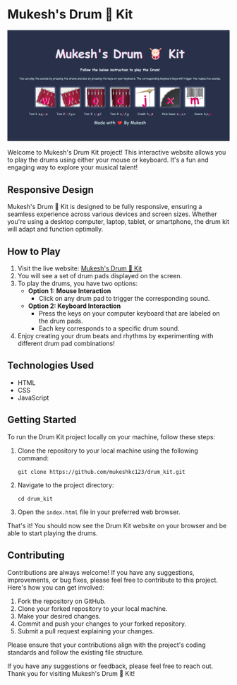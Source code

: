 # Mukesh's Drum 🥁 Kit

![Drum Kit](drum-kit.png)

Welcome to Mukesh's Drum Kit project! This interactive website allows you to play the drums using either your mouse or keyboard. It's a fun and engaging way to explore your musical talent!

## Responsive Design

Mukesh's Drum 🥁 Kit is designed to be fully responsive, ensuring a seamless experience across various devices and screen sizes. Whether you're using a desktop computer, laptop, tablet, or smartphone, the drum kit will adapt and function optimally.

## How to Play

1. Visit the live website: [Mukesh's Drum 🥁 Kit](https://example.com)
2. You will see a set of drum pads displayed on the screen.
3. To play the drums, you have two options:
   - **Option 1: Mouse Interaction**
     - Click on any drum pad to trigger the corresponding sound.
   - **Option 2: Keyboard Interaction**
     - Press the keys on your computer keyboard that are labeled on the drum pads.
     - Each key corresponds to a specific drum sound.
4. Enjoy creating your drum beats and rhythms by experimenting with different drum pad combinations!

## Technologies Used

- HTML
- CSS
- JavaScript

## Getting Started

To run the Drum Kit project locally on your machine, follow these steps:

1. Clone the repository to your local machine using the following command:
   ```
   git clone https://github.com/mukeshkc123/drum_kit.git
   ```
2. Navigate to the project directory:
   ```
   cd drum_kit
   ```
3. Open the `index.html` file in your preferred web browser.

That's it! You should now see the Drum Kit website on your browser and be able to start playing the drums.

## Contributing

Contributions are always welcome! If you have any suggestions, improvements, or bug fixes, please feel free to contribute to this project. Here's how you can get involved:

1. Fork the repository on GitHub.
2. Clone your forked repository to your local machine.
3. Make your desired changes.
4. Commit and push your changes to your forked repository.
5. Submit a pull request explaining your changes.

Please ensure that your contributions align with the project's coding standards and follow the existing file structure.

If you have any suggestions or feedback, please feel free to reach out. Thank you for visiting Mukesh's Drum 🥁 Kit!
